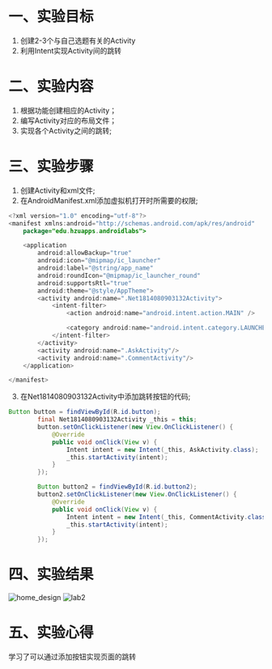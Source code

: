 # 一、实验目标
1. 创建2-3个与自己选题有关的Activity
2. 利用Intent实现Activity间的跳转
# 二、实验内容
1. 根据功能创建相应的Activity；
2. 编写Activity对应的布局文件；
3. 实现各个Activity之间的跳转;
# 三、实验步骤
1. 创建Activity和xml文件;
2. 在AndroidManifest.xml添加虚拟机打开时所需要的权限;
```java
<?xml version="1.0" encoding="utf-8"?>
<manifest xmlns:android="http://schemas.android.com/apk/res/android"
    package="edu.hzuapps.androidlabs">

    <application
        android:allowBackup="true"
        android:icon="@mipmap/ic_launcher"
        android:label="@string/app_name"
        android:roundIcon="@mipmap/ic_launcher_round"
        android:supportsRtl="true"
        android:theme="@style/AppTheme">
        <activity android:name=".Net1814080903132Activity">
            <intent-filter>
                <action android:name="android.intent.action.MAIN" />

                <category android:name="android.intent.category.LAUNCHER" />
            </intent-filter>
        </activity>
        <activity android:name=".AskActivity"/>
        <activity android:name=".CommentActivity"/>
    </application>

</manifest>
```
3. 在Net1814080903132Activity中添加跳转按钮的代码;
```java
Button button = findViewById(R.id.button);
        final Net1814080903132Activity _this = this;
        button.setOnClickListener(new View.OnClickListener() {
            @Override
            public void onClick(View v) {
                Intent intent = new Intent(_this, AskActivity.class);
                _this.startActivity(intent);
            }
        });

        Button button2 = findViewById(R.id.button2);
        button2.setOnClickListener(new View.OnClickListener() {
            @Override
            public void onClick(View v) {
                Intent intent = new Intent(_this, CommentActivity.class);
                _this.startActivity(intent);
            }
        });
```
# 四、实验结果
![home_design](https://raw.githubusercontent.com/ccc2020916/android-labs-2020/master/students/net1814080903132/lab3.png)
![lab2](https://raw.githubusercontent.com/ccc2020916/android-labs-2020/master/students/net1814080903132/lab2.png)
# 五、实验心得
学习了可以通过添加按钮实现页面的跳转
